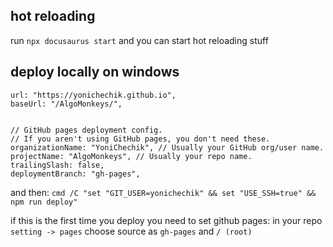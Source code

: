 ## hot reloading

run `npx docusaurus start` and you can start hot reloading stuff

## deploy locally on windows

    url: "https://yonichechik.github.io",
    baseUrl: "/AlgoMonkeys/",


    // GitHub pages deployment config.
    // If you aren't using GitHub pages, you don't need these.
    organizationName: "YoniChechik", // Usually your GitHub org/user name.
    projectName: "AlgoMonkeys", // Usually your repo name.
    trailingSlash: false,
    deploymentBranch: "gh-pages",

and then:
`cmd /C "set "GIT_USER=yonichechik" && set "USE_SSH=true" && npm run deploy"`

if this is the first time you deploy you need to set github pages:
in your repo `setting -> pages` choose source as `gh-pages` and `/ (root)`
